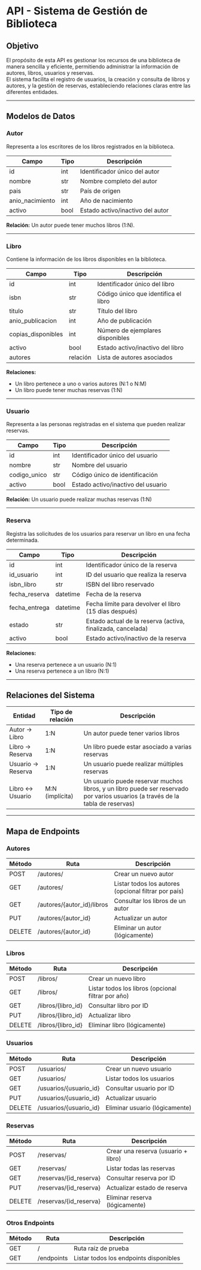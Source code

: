 # API - Sistema de Gestión de Biblioteca

## Objetivo

El propósito de esta API es gestionar los recursos de una biblioteca de manera sencilla y eficiente, permitiendo administrar la información de autores, libros, usuarios y reservas.  
El sistema facilita el registro de usuarios, la creación y consulta de libros y autores, y la gestión de reservas, estableciendo relaciones claras entre las diferentes entidades.

---

## Modelos de Datos

### Autor
Representa a los escritores de los libros registrados en la biblioteca.

| Campo | Tipo | Descripción |
|-------|------|-------------|
| id | int | Identificador único del autor |
| nombre | str | Nombre completo del autor |
| pais | str | País de origen |
| anio_nacimiento | int | Año de nacimiento |
| activo | bool | Estado activo/inactivo del autor |

**Relación:** Un autor puede tener muchos libros (1:N).

---

### Libro
Contiene la información de los libros disponibles en la biblioteca.

| Campo | Tipo | Descripción |
|-------|------|-------------|
| id | int | Identificador único del libro |
| isbn | str | Código único que identifica el libro |
| titulo | str | Título del libro |
| anio_publicacion | int | Año de publicación |
| copias_disponibles | int | Número de ejemplares disponibles |
| activo | bool | Estado activo/inactivo del libro |
| autores | relación | Lista de autores asociados |

**Relaciones:**  
- Un libro pertenece a uno o varios autores (N:1 o N:M)  
- Un libro puede tener muchas reservas (1:N)

---

### Usuario
Representa a las personas registradas en el sistema que pueden realizar reservas.

| Campo | Tipo | Descripción |
|-------|------|-------------|
| id | int | Identificador único del usuario |
| nombre | str | Nombre del usuario |
| codigo_unico | str | Código único de identificación |
| activo | bool | Estado activo/inactivo del usuario |

**Relación:** Un usuario puede realizar muchas reservas (1:N)

---

### Reserva
Registra las solicitudes de los usuarios para reservar un libro en una fecha determinada.

| Campo | Tipo | Descripción |
|-------|------|-------------|
| id | int | Identificador único de la reserva |
| id_usuario | int | ID del usuario que realiza la reserva |
| isbn_libro | str | ISBN del libro reservado |
| fecha_reserva | datetime | Fecha de la reserva |
| fecha_entrega | datetime | Fecha límite para devolver el libro (15 días después) |
| estado | str | Estado actual de la reserva (activa, finalizada, cancelada) |
| activo | bool | Estado activo/inactivo de la reserva |

**Relaciones:**  
- Una reserva pertenece a un usuario (N:1)  
- Una reserva pertenece a un libro (N:1)

---

## Relaciones del Sistema

| Entidad | Tipo de relación | Descripción |
|---------|-----------------|------------|
| Autor → Libro | 1:N | Un autor puede tener varios libros |
| Libro → Reserva | 1:N | Un libro puede estar asociado a varias reservas |
| Usuario → Reserva | 1:N | Un usuario puede realizar múltiples reservas |
| Libro ↔ Usuario | M:N (implícita) | Un usuario puede reservar muchos libros, y un libro puede ser reservado por varios usuarios (a través de la tabla de reservas) |

---

## Mapa de Endpoints

### Autores

| Método | Ruta | Descripción |
|--------|------|-------------|
| POST | /autores/ | Crear un nuevo autor |
| GET | /autores/ | Listar todos los autores (opcional filtrar por país) |
| GET | /autores/{autor_id}/libros | Consultar los libros de un autor |
| PUT | /autores/{autor_id} | Actualizar un autor |
| DELETE | /autores/{autor_id} | Eliminar un autor (lógicamente) |

### Libros

| Método | Ruta | Descripción |
|--------|------|-------------|
| POST | /libros/ | Crear un nuevo libro |
| GET | /libros/ | Listar todos los libros (opcional filtrar por año) |
| GET | /libros/{libro_id} | Consultar libro por ID |
| PUT | /libros/{libro_id} | Actualizar libro |
| DELETE | /libros/{libro_id} | Eliminar libro (lógicamente) |

### Usuarios

| Método | Ruta | Descripción |
|--------|------|-------------|
| POST | /usuarios/ | Crear un nuevo usuario |
| GET | /usuarios/ | Listar todos los usuarios |
| GET | /usuarios/{usuario_id} | Consultar usuario por ID |
| PUT | /usuarios/{usuario_id} | Actualizar usuario |
| DELETE | /usuarios/{usuario_id} | Eliminar usuario (lógicamente) |

### Reservas

| Método | Ruta | Descripción |
|--------|------|-------------|
| POST | /reservas/ | Crear una reserva (usuario + libro) |
| GET | /reservas/ | Listar todas las reservas |
| GET | /reservas/{id_reserva} | Consultar reserva por ID |
| PUT | /reservas/{id_reserva} | Actualizar estado de reserva |
| DELETE | /reservas/{id_reserva} | Eliminar reserva (lógicamente) |

### Otros Endpoints

| Método | Ruta | Descripción |
|--------|------|-------------|
| GET | / | Ruta raíz de prueba |
| GET | /endpoints | Listar todos los endpoints disponibles |
